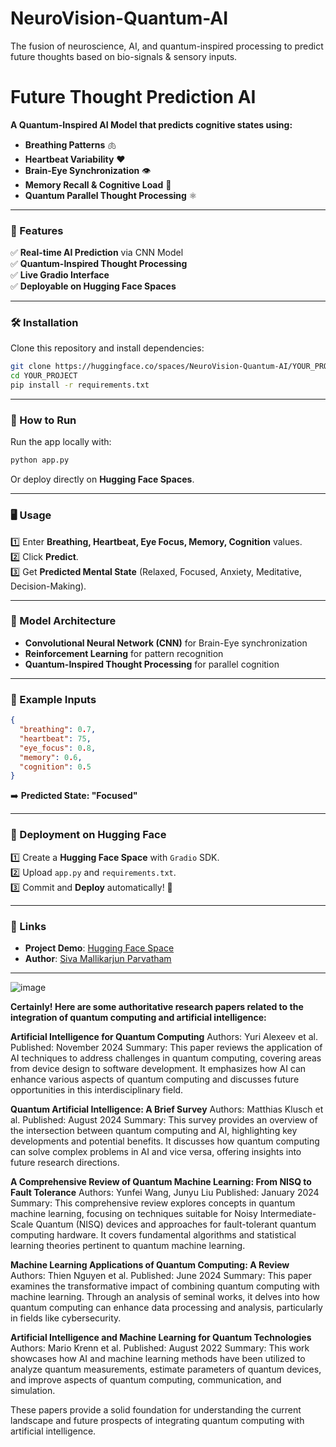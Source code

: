 # NeuroVision-Quantum-AI
The fusion of neuroscience, AI, and quantum-inspired processing to predict future thoughts based on bio-signals &amp; sensory inputs.  

#   Future Thought Prediction AI 

**A Quantum-Inspired AI Model that predicts cognitive states using:**
- **Breathing Patterns** 🫁  
- **Heartbeat Variability** ❤️  
- **Brain-Eye Synchronization** 👁️  
- **Memory Recall & Cognitive Load** 🧠  
- **Quantum Parallel Thought Processing** ⚛️  

---

### **🚀 Features**
✅ **Real-time AI Prediction** via CNN Model  
✅ **Quantum-Inspired Thought Processing**  
✅ **Live Gradio Interface**  
✅ **Deployable on Hugging Face Spaces**  

---

### **🛠 Installation**  
Clone this repository and install dependencies:  
```bash
git clone https://huggingface.co/spaces/NeuroVision-Quantum-AI/YOUR_PROJECT
cd YOUR_PROJECT
pip install -r requirements.txt
```

---

### **🎯 How to Run**
Run the app locally with:  
```bash
python app.py
```
Or deploy directly on **Hugging Face Spaces**.

---

### **🖥️ Usage**
1️⃣ Enter **Breathing, Heartbeat, Eye Focus, Memory, Cognition** values.  
2️⃣ Click **Predict**.  
3️⃣ Get **Predicted Mental State** (Relaxed, Focused, Anxiety, Meditative, Decision-Making).  

---

### **🧬 Model Architecture**
- **Convolutional Neural Network (CNN)** for Brain-Eye synchronization  
- **Reinforcement Learning** for pattern recognition  
- **Quantum-Inspired Thought Processing** for parallel cognition  

---

### **📌 Example Inputs**
```json
{
  "breathing": 0.7,
  "heartbeat": 75,
  "eye_focus": 0.8,
  "memory": 0.6,
  "cognition": 0.5
}
```
➡️ **Predicted State: "Focused"**  

---

### **📡 Deployment on Hugging Face**
1️⃣ Create a **Hugging Face Space** with `Gradio` SDK.  
2️⃣ Upload `app.py` and `requirements.txt`.  
3️⃣ Commit and **Deploy** automatically! 🚀  

---

### **🔗 Links**
- **Project Demo**: [Hugging Face Space](https://huggingface.co/spaces/NeuroVision-Quantum-AI)  
- **Author**: [Siva Mallikarjun Parvatham](https://www.linkedin.com/in/siva-70417418a/)  

---

![image](https://github.com/user-attachments/assets/cc5f4c98-ff8c-487d-9747-a2d172c9eb96)

**Certainly! Here are some authoritative research papers related to the integration of quantum computing and artificial intelligence:**

**Artificial Intelligence for Quantum Computing**
Authors: Yuri Alexeev et al.
Published: November 2024
Summary: This paper reviews the application of AI techniques to address challenges in quantum computing, covering areas from device design to software development. It emphasizes how AI can enhance various aspects of quantum computing and discusses future opportunities in this interdisciplinary field. ​

**Quantum Artificial Intelligence: A Brief Survey**
Authors: Matthias Klusch et al.
Published: August 2024
Summary: This survey provides an overview of the intersection between quantum computing and AI, highlighting key developments and potential benefits. It discusses how quantum computing can solve complex problems in AI and vice versa, offering insights into future research directions. ​

**A Comprehensive Review of Quantum Machine Learning: From NISQ to Fault Tolerance**
Authors: Yunfei Wang, Junyu Liu
Published: January 2024
Summary: This comprehensive review explores concepts in quantum machine learning, focusing on techniques suitable for Noisy Intermediate-Scale Quantum (NISQ) devices and approaches for fault-tolerant quantum computing hardware. It covers fundamental algorithms and statistical learning theories pertinent to quantum machine learning. ​


**Machine Learning Applications of Quantum Computing: A Review**
Authors: Thien Nguyen et al.
Published: June 2024
Summary: This paper examines the transformative impact of combining quantum computing with machine learning. Through an analysis of seminal works, it delves into how quantum computing can enhance data processing and analysis, particularly in fields like cybersecurity. ​

**Artificial Intelligence and Machine Learning for Quantum Technologies**
Authors: Mario Krenn et al.
Published: August 2022
Summary: This work showcases how AI and machine learning methods have been utilized to analyze quantum measurements, estimate parameters of quantum devices, and improve aspects of quantum computing, communication, and simulation. ​


These papers provide a solid foundation for understanding the current landscape and future prospects of integrating quantum computing with artificial intelligence.










